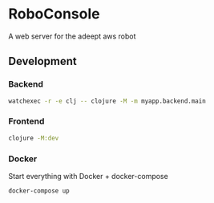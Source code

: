 # RoboConsole

A web server for the adeept aws robot

## Development

### Backend

```bash
watchexec -r -e clj -- clojure -M -m myapp.backend.main
```

### Frontend

```bash
clojure -M:dev
```

### Docker

Start everything with Docker + docker-compose

```bash
docker-compose up
```
